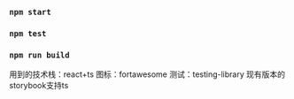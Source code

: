 ### `npm start`
### `npm test`
### `npm run build`
用到的技术栈：react+ts
图标：fortawesome
测试：testing-library
现有版本的storybook支持ts